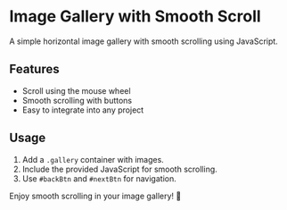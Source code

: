 # Image Gallery with Smooth Scroll  

A simple horizontal image gallery with smooth scrolling using JavaScript.  

## Features  
- Scroll using the mouse wheel  
- Smooth scrolling with buttons  
- Easy to integrate into any project  

## Usage  
1. Add a `.gallery` container with images.  
2. Include the provided JavaScript for smooth scrolling.  
3. Use `#backBtn` and `#nextBtn` for navigation.  

Enjoy smooth scrolling in your image gallery! 🚀  

